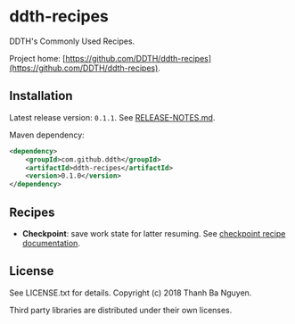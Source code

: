 # ddth-recipes

DDTH's Commonly Used Recipes.

Project home:
[https://github.com/DDTH/ddth-recipes](https://github.com/DDTH/ddth-recipes).


## Installation

Latest release version: `0.1.1`. See [RELEASE-NOTES.md](RELEASE-NOTES.md).

Maven dependency:

```xml
<dependency>
	<groupId>com.github.ddth</groupId>
	<artifactId>ddth-recipes</artifactId>
	<version>0.1.0</version>
</dependency>
```

## Recipes

- **Checkpoint**: save work state for latter resuming. See [checkpoint recipe documentation](src/main/java/com/github/ddth/recipes/checkpoint/README.md).


## License

See LICENSE.txt for details. Copyright (c) 2018 Thanh Ba Nguyen.

Third party libraries are distributed under their own licenses.
